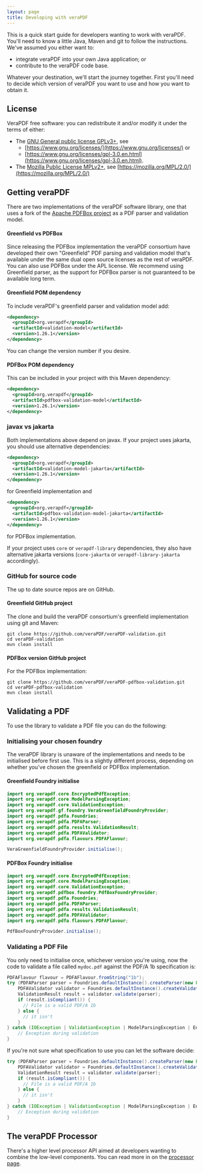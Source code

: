```yaml
---
layout: page
title: Developing with veraPDF
---
```


This is a quick start guide for developers wanting to work with veraPDF. You'll
need to know a little Java, Maven and git to follow the instructions. We've
assumed you either want to:

- integrate veraPDF into your own Java application; or
- contribute to the veraPDF code base.

Whatever your destination, we'll start the journey together. First you'll need to
decide which version of veraPDF you want to use and how you want to obtain it.

License
-------
VeraPDF free software: you can redistribute it and/or modify it under the terms
of either:

- The [GNU General public license GPLv3+](LICENSE.GPL), see
  - [https://www.gnu.org/licenses/](https://www.gnu.org/licenses/) or
  - [https://www.gnu.org/licenses/gpl-3.0.en.html](https://www.gnu.org/licenses/gpl-3.0.en.html).
- The [Mozilla Public License MPLv2+](LICENSE.MPL), see
  [https://mozilla.org/MPL/2.0/](https://mozilla.org/MPL/2.0/)

Getting veraPDF
---------------
There are two implementations of the veraPDF software library, one that uses a
fork of the [Apache PDFBox project](https://github.com/veraPDF/veraPDF-pdfbox)
as a PDF parser and validation model. 

#### Greenfield vs PDFBox

Since releasing the PDFBox implementation
the veraPDF consortium have developed their own "Greenfield" PDF parsing and validation model 
that's available under the same dual open source licenses as the rest of veraPDF.
You can also use PDFBox under the APL license. We recommend using Greenfield parser, as the support for PDFBox parser is not guaranteed to be available long term.

#### Greenfield POM dependency
To include veraPDF's greenfield parser and validation model add:

```xml
<dependency>
  <groupId>org.verapdf</groupId>
  <artifactId>validation-model</artifactId>
  <version>1.26.1</version>
</dependency>
```

You can change the version number if you desire.

#### PDFBox POM dependency
This can be included in your project with this Maven dependency:

```xml
<dependency>
  <groupId>org.verapdf</groupId>
  <artifactId>pdfbox-validation-model</artifactId>
  <version>1.26.1</version>
</dependency>
```

### javax vs jakarta
Both implementations above depend on javax. If your project uses jakarta, you should use alternative dependencies:

```xml
<dependency>
  <groupId>org.verapdf</groupId>
  <artifactId>validation-model-jakarta</artifactId>
  <version>1.26.1</version>
</dependency>
```

for Greenfield implementation and 

```xml
<dependency>
  <groupId>org.verapdf</groupId>
  <artifactId>pdfbox-validation-model-jakarta</artifactId>
  <version>1.26.1</version>
</dependency>
```

for PDFBox implementation.

If your project uses `core` or `verapdf-library` dependencies, they also have alternative jakarta versions (`core-jakarta` or `verapdf-library-jakarta` accordingly).

### GitHub for source code
The up to date source repos are on GitHub.

#### Greenfield GitHub project
The clone and build the veraPDF consortium's greenfield implementation using git
and Maven:

```shell
git clone https://github.com/veraPDF/veraPDF-validation.git
cd veraPDF-validation
mvn clean install
```

#### PDFBox version GitHub project
For the PDFBox implementation:

```shell
git clone https://github.com/veraPDF/veraPDF-pdfbox-validation.git
cd veraPDF-pdfbox-validation
mvn clean install
```

Validating a PDF
----------------
To use the library to validate a PDF file you can do the following:

### Initialising your chosen foundry
The veraPDF library is unaware of the implementations and needs to be
initialised before first use. This is a slightly different process, depending on
whether you've chosen the greenfield or PDFBox implementation.

#### Greenfield Foundry initialise

```java
import org.verapdf.core.EncryptedPdfException;
import org.verapdf.core.ModelParsingException;
import org.verapdf.core.ValidationException;
import org.verapdf.gf.foundry.VeraGreenfieldFoundryProvider;
import org.verapdf.pdfa.Foundries;
import org.verapdf.pdfa.PDFAParser;
import org.verapdf.pdfa.results.ValidationResult;
import org.verapdf.pdfa.PDFAValidator;
import org.verapdf.pdfa.flavours.PDFAFlavour;

VeraGreenfieldFoundryProvider.initialise();
```

#### PDFBox Foundry initialise

```java
import org.verapdf.core.EncryptedPdfException;
import org.verapdf.core.ModelParsingException;
import org.verapdf.core.ValidationException;
import org.verapdf.pdfbox.foundry.PdfBoxFoundryProvider;
import org.verapdf.pdfa.Foundries;
import org.verapdf.pdfa.PDFAParser;
import org.verapdf.pdfa.results.ValidationResult;
import org.verapdf.pdfa.PDFAValidator;
import org.verapdf.pdfa.flavours.PDFAFlavour;

PdfBoxFoundryProvider.initialise();
```

### Validating a PDF File
You only need to initialise once, whichever version you're using, now the code to
validate a file called `mydoc.pdf` against the PDF/A 1b specification is:

```java
PDFAFlavour flavour = PDFAFlavour.fromString("1b");
try (PDFAParser parser = Foundries.defaultInstance().createParser(new FileInputStream("mydoc.pdf"), flavour)) {
    PDFAValidator validator = Foundries.defaultInstance().createValidator(flavour, false);
    ValidationResult result = validator.validate(parser);
    if (result.isCompliant()) {
      // File is a valid PDF/A 1b
    } else {
      // it isn't
    }
} catch (IOException | ValidationException | ModelParsingException | EncryptedPdfException exception) {
	// Exception during validation
}
```

If you're not sure what specification to use you can let the software decide:

```java
try (PDFAParser parser = Foundries.defaultInstance().createParser(new FileInputStream("mydoc.pdf"))) {
    PDFAValidator validator = Foundries.defaultInstance().createValidator(parser.getFlavour(), false);
    ValidationResult result = validator.validate(parser);
    if (result.isCompliant()) {
      // File is a valid PDF/A 1b
    } else {
      // it isn't
    }
} catch (IOException | ValidationException | ModelParsingException | EncryptedPdfException exception) {
	// Exception during validation
}
```

The veraPDF Processor
---------------------
There's a higher level processor API aimed at developers wanting to combine the
low-level components. You can read more in on the [processor page](processor).
